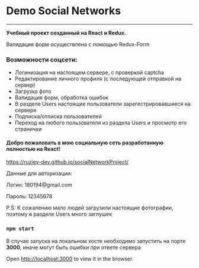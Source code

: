 <h1>Demo Social Networks</h1>
<hr>
<p><strong>Учебный проект созданный  на React и Redux.</strong></p>
<p>Валидация форм осуществлена с помощью Redux-Form</p>
<h3>Возможности соцсети:</h3>
<ul>
  <li>Логинизация на настоящем сервере, с проверкой captcha</li>
  <li>Редактирование личного профиля (с последующей отправкой на сервер)</li>
  <li>Загрузка фото</li>
  <li>Валидация форм, обработка ошибок</li>
  <li>В разделе Users настоящие пользователи зарегестрировавшиеся на сервере</li>
  <li>Подписка/отписка пользователей</li>
  <li>Переход на любого пользователя из раздела Users и просмотр его странички</li>
</ul>

<h4>Добро пожаловать в мою социальную сеть разработанную полностью на React!</h4>

https://ruziev-dev.github.io/socialNetworkProject/

<p>Данные для авторизации:</p>
<p>Логин: 180194@gmail.com</p>
<p>Пароль: 12345678</p>


P.S: К сожалению мало людей загрузили настоящие фотографии, поэтому в разделе Users много заглушек

### `npm start`

В случае запуска на локальном хосте необходимо запустить на порте <strong>3000</strong>, иначе могут быть ошибки при ответе сервера

Open [http://localhost:3000](http://localhost:3000) to view it in the browser.
